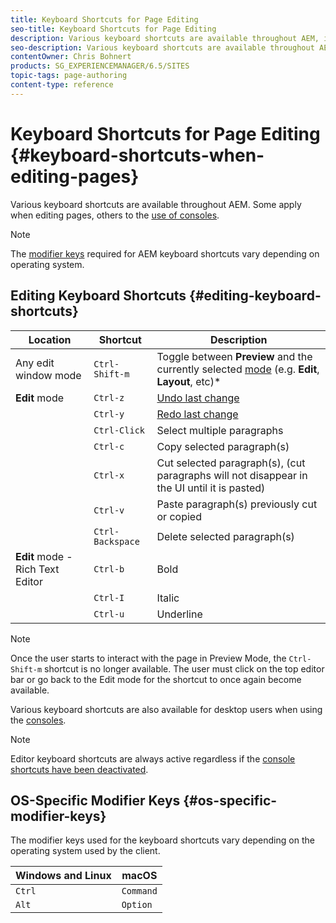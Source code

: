 ```yaml
---
title: Keyboard Shortcuts for Page Editing
seo-title: Keyboard Shortcuts for Page Editing
description: Various keyboard shortcuts are available throughout AEM, including some for page editing
seo-description: Various keyboard shortcuts are available throughout AEM, including some for page editing
contentOwner: Chris Bohnert
products: SG_EXPERIENCEMANAGER/6.5/SITES
topic-tags: page-authoring
content-type: reference
---
```


# Keyboard Shortcuts for Page Editing {#keyboard-shortcuts-when-editing-pages}

Various keyboard shortcuts are available throughout AEM. Some apply when editing pages, others to the [use of consoles](/help/sites-cloud/authoring/getting-started/keyboard-shortcuts.md).

>[!NOTE]
>
>The [modifier keys](#os-specific-modifier-keys) required for AEM keyboard shortcuts vary depending on operating system.

## Editing Keyboard Shortcuts {#editing-keyboard-shortcuts}

|Location|Shortcut|Description|
|---|---|---|
|Any edit window mode|`Ctrl-Shift-m`|Toggle between **Preview** and the currently selected [mode](/help/sites-cloud/authoring/fundamentals/environment-tools.md#page-modes)</a> (e.g. **Edit**, **Layout**, etc)*|
|**Edit** mode|`Ctrl-z`|[Undo last change](/help/sites-cloud/authoring/fundamentals/editing-content.md#undoing-and-redoing-page-edits)|
||`Ctrl-y`|[Redo last change](/help/sites-cloud/authoring/fundamentals/editing-content.md#undoing-and-redoing-page-edits)|
||`Ctrl-Click`|Select multiple paragraphs|
||`Ctrl-c`|Copy selected paragraph(s)|
||`Ctrl-x`|Cut selected paragraph(s), (cut paragraphs will not disappear in the UI until it is pasted)|
||`Ctrl-v`|Paste paragraph(s) previously cut or copied|
||`Ctrl-Backspace`|Delete selected paragraph(s)|
|**Edit** mode - Rich Text Editor|`Ctrl-b`|Bold|
||`Ctrl-I`|Italic|
||`Ctrl-u`|Underline|

>[!NOTE]
>
>Once the user starts to interact with the page in Preview Mode, the `Ctrl-Shift-m` shortcut is no longer available. The user must click on the top editor bar or go back to the Edit mode for the shortcut to once again become available.

Various keyboard shortcuts are also available for desktop users when using the [consoles](/help/sites-cloud/authoring/getting-started/keyboard-shortcuts.md).

>[!NOTE]
>
>Editor keyboard shortcuts are always active regardless if the [console shortcuts have been deactivated](/help/sites-cloud/authoring/getting-started/keyboard-shortcuts.md#deactivating-keyboard-shortcuts).

## OS-Specific Modifier Keys {#os-specific-modifier-keys}

The modifier keys used for the keyboard shortcuts vary depending on the operating system used by the client.

|Windows and Linux|macOS|
|---|---|
|`Ctrl`|`Command`|
|`Alt`|`Option`|
